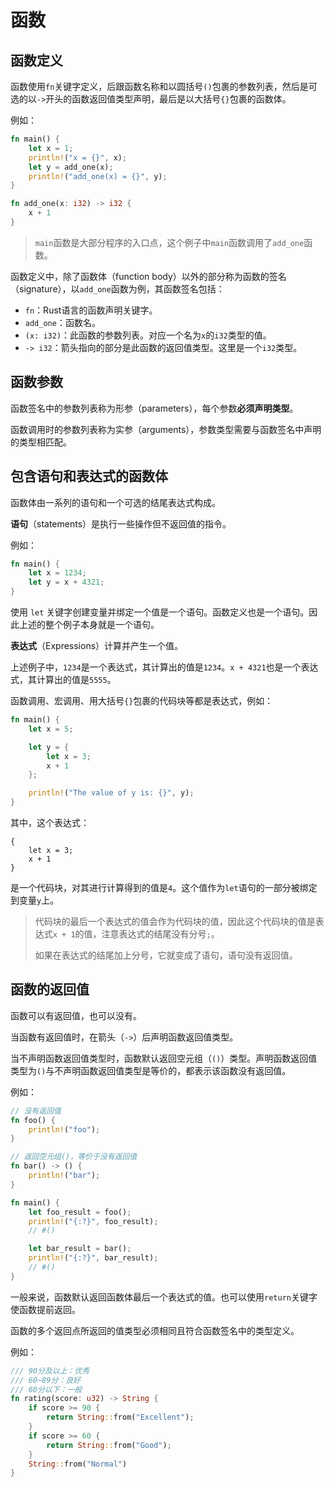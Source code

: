 # 函数

## 函数定义

函数使用`fn`关键字定义，后跟函数名称和以圆括号`()`包裹的参数列表，然后是可选的以`->`开头的函数返回值类型声明，最后是以大括号`{}`包裹的函数体。

例如：

```rust
fn main() {
    let x = 1;
    println!("x = {}", x);
    let y = add_one(x);
    println!("add_one(x) = {}", y);
}

fn add_one(x: i32) -> i32 {
    x + 1
}
```

> `main`函数是大部分程序的入口点，这个例子中`main`函数调用了`add_one`函数。

函数定义中，除了函数体（function body）以外的部分称为函数的签名（signature），以`add_one`函数为例，其函数签名包括：

- `fn`：Rust语言的函数声明关键字。
- `add_one`：函数名。
- `(x: i32)`：此函数的参数列表。对应一个名为`x`的`i32`类型的值。
- `-> i32`：箭头指向的部分是此函数的返回值类型。这里是一个`i32`类型。

## 函数参数

函数签名中的参数列表称为形参（parameters），每个参数**必须声明类型**。

函数调用时的参数列表称为实参（arguments），参数类型需要与函数签名中声明的类型相匹配。

## 包含语句和表达式的函数体

函数体由一系列的语句和一个可选的结尾表达式构成。

**语句**（statements）是执行一些操作但不返回值的指令。

例如：

```rust
fn main() {
    let x = 1234;
    let y = x + 4321;
}
```

使用 `let` 关键字创建变量并绑定一个值是一个语句。函数定义也是一个语句。因此上述的整个例子本身就是一个语句。

**表达式**（Expressions）计算并产生一个值。

上述例子中，`1234`是一个表达式，其计算出的值是`1234`。`x + 4321`也是一个表达式，其计算出的值是`5555`。

函数调用、宏调用、用大括号`{}`包裹的代码块等都是表达式，例如：

```rust
fn main() {
    let x = 5;

    let y = {
        let x = 3;
        x + 1
    };

    println!("The value of y is: {}", y);
}
```

其中，这个表达式：

```rust,ignore
{
    let x = 3;
    x + 1
}
```

是一个代码块，对其进行计算得到的值是`4`。这个值作为`let`语句的一部分被绑定到变量`y`上。

> 代码块的最后一个表达式的值会作为代码块的值，因此这个代码块的值是表达式`x + 1`的值，注意表达式的结尾没有分号`;`。
>
> 如果在表达式的结尾加上分号，它就变成了语句，语句没有返回值。

## 函数的返回值

函数可以有返回值，也可以没有。

当函数有返回值时，在箭头（`->`）后声明函数返回值类型。

当不声明函数返回值类型时，函数默认返回空元组（`()`）类型。声明函数返回值类型为`()`与不声明函数返回值类型是等价的，都表示该函数没有返回值。

例如：

```rust
// 没有返回值
fn foo() {
    println!("foo");
}

// 返回空元组()，等价于没有返回值
fn bar() -> () {
    println!("bar");
}

fn main() {
	let foo_result = foo();
    println!("{:?}", foo_result);
    // #()

    let bar_result = bar();
    println!("{:?}", bar_result);
    // #()
}
```

一般来说，函数默认返回函数体最后一个表达式的值。也可以使用`return`关键字使函数提前返回。

函数的多个返回点所返回的值类型必须相同且符合函数签名中的类型定义。

例如：

```rust
/// 90分及以上：优秀
/// 60~89分：良好
/// 60分以下：一般
fn rating(score: u32) -> String {
    if score >= 90 {
        return String::from("Excellent");
    }
    if score >= 60 {
        return String::from("Good");
    }
    String::from("Normal")
}
```

